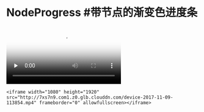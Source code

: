 # NodeProgress #带节点的渐变色进度条


<video id="video" controls="" preload="none" poster="http://media.w3.org/2010/05/sintel/poster.png">
      <source id="mp4" src="http://7xs7n9.com1.z0.glb.clouddn.com/device-2017-11-09-113854.mp4" type="video/mp4">
      <p>Your user agent does not support the HTML5 Video element.</p>
    </video>
    
    <iframe width="1080" height="1920" src="http://7xs7n9.com1.z0.glb.clouddn.com/device-2017-11-09-113854.mp4" frameborder="0" allowfullscreen></iframe>
